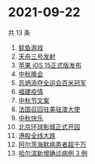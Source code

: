 # 2021-09-22

共 13 条

<!-- BEGIN ZHIHUSEARCH -->
<!-- 最后更新时间 Wed Sep 22 2021 10:27:26 GMT+0800 (China Standard Time) -->
1. [鱿鱼游戏](https://www.zhihu.com/search?q=鱿鱼游戏)
1. [天舟三号发射](https://www.zhihu.com/search?q=天舟三号)
1. [苹果 iOS 15正式版发布](https://www.zhihu.com/search?q=ios15)
1. [中秋晚会](https://www.zhihu.com/search?q=中秋晚会)
1. [苏炳添夺全运会百米冠军](https://www.zhihu.com/search?q=苏炳添)
1. [福建疫情](https://www.zhihu.com/search?q=福建疫情)
1. [中秋节文案](https://www.zhihu.com/search?q=中秋节文案)
1. [法国召回驻美驻澳大使](https://www.zhihu.com/search?q=法国召回驻美国和驻澳大利亚大使)
1. [中秋快乐](https://www.zhihu.com/search?q=中秋节)
1. [北京环球影城正式开园](https://www.zhihu.com/search?q=北京环球影城)
1. [港股全线大跌](https://www.zhihu.com/search?q=港股暴跌)
1. [阿尔茨海默病患者超千万](https://www.zhihu.com/search?q=阿尔茨海默)
1. [哈尔滨新增确诊病例 3 例](https://www.zhihu.com/search?q=黑龙江新增)
<!-- END ZHIHUSEARCH -->
